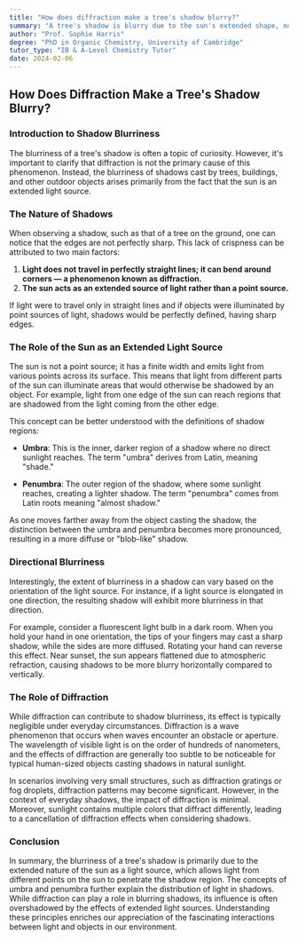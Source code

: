 ```yaml
---
title: "How does diffraction make a tree's shadow blurry?"
summary: "A tree's shadow is blurry due to the sun's extended shape, not diffraction. Light from different points on the sun reaches the shadow area, creating a lighter penumbra and darker umbra. Diffraction, while common, is too weak to cause noticeable blurriness in everyday shadows."
author: "Prof. Sophie Harris"
degree: "PhD in Organic Chemistry, University of Cambridge"
tutor_type: "IB & A-Level Chemistry Tutor"
date: 2024-02-06
---
```


## How Does Diffraction Make a Tree's Shadow Blurry?

### Introduction to Shadow Blurriness

The blurriness of a tree's shadow is often a topic of curiosity. However, it's important to clarify that diffraction is not the primary cause of this phenomenon. Instead, the blurriness of shadows cast by trees, buildings, and other outdoor objects arises primarily from the fact that the sun is an extended light source.

### The Nature of Shadows

When observing a shadow, such as that of a tree on the ground, one can notice that the edges are not perfectly sharp. This lack of crispness can be attributed to two main factors:

1. **Light does not travel in perfectly straight lines; it can bend around corners — a phenomenon known as diffraction.**
2. **The sun acts as an extended source of light rather than a point source.**

If light were to travel only in straight lines and if objects were illuminated by point sources of light, shadows would be perfectly defined, having sharp edges. 

### The Role of the Sun as an Extended Light Source

The sun is not a point source; it has a finite width and emits light from various points across its surface. This means that light from different parts of the sun can illuminate areas that would otherwise be shadowed by an object. For example, light from one edge of the sun can reach regions that are shadowed from the light coming from the other edge. 

This concept can be better understood with the definitions of shadow regions:

- **Umbra**: This is the inner, darker region of a shadow where no direct sunlight reaches. The term "umbra" derives from Latin, meaning "shade."
  
- **Penumbra**: The outer region of the shadow, where some sunlight reaches, creating a lighter shadow. The term "penumbra" comes from Latin roots meaning "almost shadow."

As one moves farther away from the object casting the shadow, the distinction between the umbra and penumbra becomes more pronounced, resulting in a more diffuse or "blob-like" shadow.

### Directional Blurriness

Interestingly, the extent of blurriness in a shadow can vary based on the orientation of the light source. For instance, if a light source is elongated in one direction, the resulting shadow will exhibit more blurriness in that direction. 

For example, consider a fluorescent light bulb in a dark room. When you hold your hand in one orientation, the tips of your fingers may cast a sharp shadow, while the sides are more diffused. Rotating your hand can reverse this effect. Near sunset, the sun appears flattened due to atmospheric refraction, causing shadows to be more blurry horizontally compared to vertically.

### The Role of Diffraction

While diffraction can contribute to shadow blurriness, its effect is typically negligible under everyday circumstances. Diffraction is a wave phenomenon that occurs when waves encounter an obstacle or aperture. The wavelength of visible light is on the order of hundreds of nanometers, and the effects of diffraction are generally too subtle to be noticeable for typical human-sized objects casting shadows in natural sunlight.

In scenarios involving very small structures, such as diffraction gratings or fog droplets, diffraction patterns may become significant. However, in the context of everyday shadows, the impact of diffraction is minimal. Moreover, sunlight contains multiple colors that diffract differently, leading to a cancellation of diffraction effects when considering shadows. 

### Conclusion

In summary, the blurriness of a tree's shadow is primarily due to the extended nature of the sun as a light source, which allows light from different points on the sun to penetrate the shadow region. The concepts of umbra and penumbra further explain the distribution of light in shadows. While diffraction can play a role in blurring shadows, its influence is often overshadowed by the effects of extended light sources. Understanding these principles enriches our appreciation of the fascinating interactions between light and objects in our environment.
    